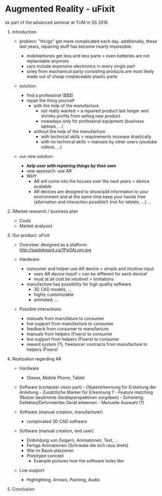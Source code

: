 # Augmented Reality - uFixit

as part of the advanced seminar at TUM in SS 2016.


1. Introduction
	- problem: "things" get more complicated each day. additionally, these last years, repairing stuff has become nearly impossible.
		- mobilephones get less and less parts > even batteries are not replaceable anymore
		- cars include expensive electronics in every single part
		- soley from machanical party consisting products are most likely made out of cheap irreplaceable plastic parts
	
	- solution:
		- find a professinal ($$$)
		- repair the thing yourself
			- with the help of the manufacture
				- not really wanted > a repaired product last longer and shrinks profits from selling new product
				- nowadays only for professinal equipment (business laptops, ...)
			- without the help of the manufacture
				- with technical skills > requirements increase drastically
				- with no technical skills > manuals by other users (youtube videos, ...)
	
	- our new solution:
		- ___help user with repairing things by their own___
		- new approach: use AR
		- WHY
			- AR will come into the houses over the next years > device available
			- AR devices are designed to show/add information to your environment and at the same time keep your hands free (alternation and interaction possible!)
				(not for tablets, ...)
			...
		
2. (Market research / business plan
	- Costs
	- Market analysis)
		
			
3. Our product: uFixit

	- Overview: designed as a platform: http://pasteboard.co/1PpOALom.jpg
	
	- Hardware:
		- consumer and helper use AR device > simple and intuitive input
			- uses AR device input! > can be different for each device!
			- must at all cost be intuitive! > limitations
		- manufacture has possiblitly for high quality software
			- 3D CAD models, ...
			- highly customizable
			- animated, ...
	
	- Possible interactions:
		- manuals from manufature to consumer
		- live support from manufacture to consumer
		- feedback from consumer to manufacture
		- manuals from helpers (Fixers) to consumer
		- live support from helpers (Fixers) to consumer
		- reward system (?), freelancer contracts from manufacture to helpers (Fixers)


4. Realization regarding AR
	
	- Hardware
		- Glases, Mobile Phone, Tablet
	
	- Software (computer vison part)
	      - Objekterkennung für Erstellung der Anleitung
			- Zusätzliche Marker für Erkennung ?
			- Feature matching (Nutzer bestimmte Geräteperspektiven vorgeben)
			- Schwierig: Defektes/Deformiertes Gerät erkennen
			- Manuelle Auswahl (?)
		
	- Software (manual creation, manufacturer)
		- complicated 3D CAD software
		
	- Software (manual creation, end user)
		- Einbindung von Zeigern, Animationen, Text, ...
		- Fertige Animationen (Schraube die sich raus dreht)
		- Wie im Raum platzieren
		- Prototype concept
			- Example pictures how the software looks like
		
	-  Live support
		- Highlighting, Arrows, Painting, Audio
		

5. Conclusion


